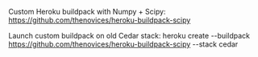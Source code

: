 Custom Heroku buildpack with Numpy + Scipy:
https://github.com/thenovices/heroku-buildpack-scipy

Launch custom buildpack on old Cedar stack:
heroku create --buildpack https://github.com/thenovices/heroku-buildpack-scipy --stack cedar

